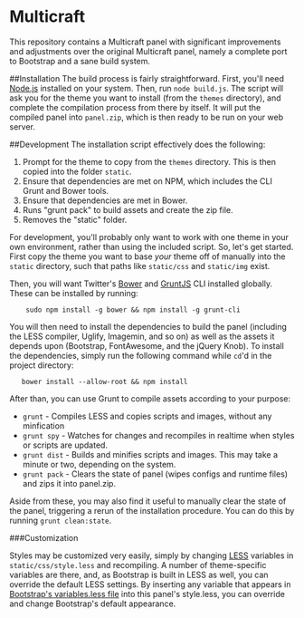 # Multicraft

This repository contains a Multicraft panel with significant improvements and adjustments over the original Multicraft panel, namely a complete port to Bootstrap and a sane build system.

##Installation
The build process is fairly straightforward. First, you'll need [Node.js](http://nodejs.org/download/) installed on your system. Then, run `node build.js`. The script will ask you for the theme you want to install (from the `themes` directory), and complete the compilation process from there by itself. It will put the compiled panel into `panel.zip`, which is then ready to be run on your web server.

##Development
The installation script effectively does the following:

  1. Prompt for the theme to copy from the `themes` directory. This is then copied into the folder `static`.
  2. Ensure that dependencies are met on NPM, which includes the CLI Grunt and Bower tools.
  3. Ensure that dependencies are met in Bower.
  4. Runs "grunt pack" to build assets and create the zip file.
  5. Removes the "static" folder.

For development, you'll probably only want to work with one theme in your own environment, rather than using the included script. So, let's get started. First copy the theme you want to base *your* theme off of manually into the `static` directory, such that paths like `static/css` and `static/img` exist.

Then, you will want Twitter's  [Bower](http://bower.io/) and [GruntJS](http://gruntjs.com/) CLI installed globally. These can be installed by running:

```
    sudo npm install -g bower && npm install -g grunt-cli
```

You will then need to install the dependencies to build the panel (including the LESS compiler, Uglify, Imagemin, and so on) as well as the assets it depends upon (Bootstrap, FontAwesome, and the jQuery Knob). To install the dependencies, simply run the following command while `cd`'d in the project directory:

```
   bower install --allow-root && npm install
```

After than, you can use Grunt to compile assets according to your purpose:

- `grunt` - Compiles LESS and copies scripts and images, without any minfication
- `grunt spy` - Watches for changes and recompiles in realtime when styles or scripts are updated.
- `grunt dist` - Builds and minifies scripts and images. This may take a minute or two, depending on the system.
- `grunt pack` - Clears the state of panel (wipes configs and runtime files) and zips it into panel.zip.

Aside from these, you may also find it useful to manually clear the state of the panel, triggering a rerun of the installation procedure. You can do this by running `grunt clean:state`.

###Customization

Styles may be customized very easily, simply by changing [LESS](lesscss.org) variables in `static/css/style.less` and recompiling. A number of theme-specific variables are there, and, as Bootstrap is built in LESS as well, you can override the default LESS settings. By inserting any variable that appears in [Bootstrap's variables.less file](https://github.com/twbs/bootstrap/blob/master/less/variables.less) into this panel's style.less, you can override and change Bootstrap's default appearance.
